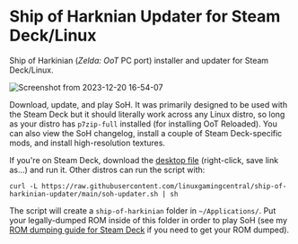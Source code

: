 # Ship of Harknian Updater for Steam Deck/Linux
Ship of Harkinian (*Zelda: OoT* PC port) installer and updater for Steam Deck/Linux.

![Screenshot from 2023-12-20 16-54-07](https://github.com/linuxgamingcentral/ship-of-harkinian-updater/assets/101075966/d86a85ec-07c4-4bdf-9176-937f03587865)

Download, update, and play SoH. It was primarily designed to be used with the Steam Deck but it should literally work across any Linux distro, so long as your distro has `p7zip-full` installed (for installing OoT Reloaded). You can also view the SoH changelog, install a couple of Steam Deck-specific mods, and install high-resolution textures.

If you're on Steam Deck, download the [desktop file](https://raw.githubusercontent.com/linuxgamingcentral/ship-of-harkinian-updater/main/soh-updater.desktop) (right-click, save link as...) and run it. Other distros can run the script with:

`curl -L https://raw.githubusercontent.com/linuxgamingcentral/ship-of-harkinian-updater/main/soh-updater.sh | sh`

The script will create a `ship-of-harkinian` folder in `~/Applications/`. Put your legally-dumped ROM inside of this folder in order to play SoH (see my [ROM dumping guide for Steam Deck](https://linuxgamingcentral.com/posts/ship-of-harkinian-steam-deck-guide/) if you need to get your ROM dumped).
